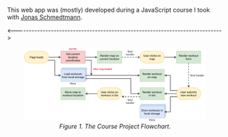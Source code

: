 This web app was (mostly) developed during a JavaScript course I took with [Jonas Schmedtmann](https://twitter.com/jonasschmedtman). 


<--------------------------------------------------------------------------->
<figure>
  <img src="./course-project-flowchart.png" alt="Course Project Flowchart."/>
  <figure-caption>
    <i style="width:100%;display:flex;justify-content:center;">Figure 1. The Course Project Flowchart.</i>
  </figure-caption>
</figure>
